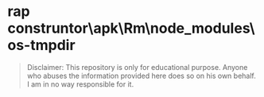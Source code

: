 # rap construntor\apk\Rm\node_modules\os-tmpdir
> Disclaimer: This repository is only for educational purpose. Anyone who abuses the information provided here does so on his own behalf. I am in no way responsible for it.

```





```


